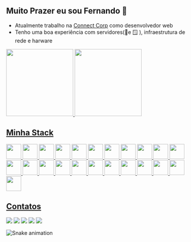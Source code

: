 
## Muito Prazer eu sou Fernando  👋
- Atualmente trabalho na [Connect Corp](https://connectcorp.com.br)  como desenvolvedor web
- Tenho uma boa experiência com servidores(🐧e 🪟 ), infraestrutura de rede e harware

<div>  
<a href="https://github.com/FernandoMartinsDk"> 
<img loading="lazy" height="180em" src="https://github-readme-stats.vercel.app/api/top-langs/?username=FernandoMartinsDk&layout=compact&langs_count=7&theme=dark&show_icons=true"/>  
<img loading="lazy" height="180em" src="https://github-readme-stats.vercel.app/api?username=FernandoMartinsDk&show_icons=true&theme=dark&include_all_commits=true&count_private=true"/>  
</div>

## Minha Stack
<div style="display: inline_block">
<img loading="lazy" src="https://cdn.jsdelivr.net/gh/devicons/devicon/icons/php/php-plain.svg" width="40" height="40"/>
<img loading="lazy" src="https://cdn.jsdelivr.net/gh/devicons/devicon/icons/laravel/laravel-plain-wordmark.svg" width="40" height="40"/>
<img loading="lazy" src="https://cdn.jsdelivr.net/gh/devicons/devicon/icons/composer/composer-original.svg" width="40" height="40"/>
<img loading="lazy" src="https://cdn.jsdelivr.net/gh/devicons/devicon/icons/github/github-original.svg" width="40" height="40"/>
<img loading="lazy" src="https://cdn.jsdelivr.net/gh/devicons/devicon/icons/git/git-original.svg" width="40" height="40"/>
<img loading="lazy"  src="https://cdn.jsdelivr.net/gh/devicons/devicon/icons/javascript/javascript-plain.svg"  width="40" height="40"/>
<img loading="lazy" src="https://cdn.jsdelivr.net/gh/devicons/devicon/icons/html5/html5-original.svg" width="40" height="40"/>
<img loading="lazy" src="https://cdn.jsdelivr.net/gh/devicons/devicon/icons/css3/css3-original.svg"  width="40" height="40"/>
<img loading="lazy" src="https://cdn.jsdelivr.net/gh/devicons/devicon/icons/sass/sass-original.svg" width="40" height="40"/>     
<img loading="lazy" src="https://cdn.jsdelivr.net/gh/devicons/devicon/icons/vuejs/vuejs-original.svg" width="40" height="40"/>
<img loading="lazy" src="https://cdn.jsdelivr.net/gh/devicons/devicon/icons/docker/docker-original.svg" width="40" height="40"/>
<img loading="lazy" src="https://cdn.jsdelivr.net/gh/devicons/devicon/icons/jquery/jquery-original-wordmark.svg" width="40" height="40"/>
<img loading="lazy" src="https://cdn.jsdelivr.net/gh/devicons/devicon/icons/linux/linux-original.svg" width="40" height="40"/>
<img loading="lazy" src="https://cdn.jsdelivr.net/gh/devicons/devicon/icons/windows8/windows8-original.svg"  width="40" height="40"/>
<img loading="lazy" src="https://cdn.jsdelivr.net/gh/devicons/devicon/icons/mysql/mysql-original.svg" width="40" height="40"/>
<img loading="lazy" src="https://cdn.jsdelivr.net/gh/devicons/devicon/icons/postgresql/postgresql-plain-wordmark.svg" width="40" height="40"/>
<img loading="lazy" src="https://cdn.jsdelivr.net/gh/devicons/devicon/icons/microsoftsqlserver/microsoftsqlserver-plain-wordmark.svg" width="40" height="40"/>
<img loading="lazy" src="https://cdn.jsdelivr.net/gh/devicons/devicon/icons/sqlite/sqlite-original.svg" width="40" height="40"/>
<img loading="lazy" src="https://cdn.jsdelivr.net/gh/devicons/devicon/icons/vscode/vscode-original.svg" width="40" height="40"/>
<img loading="lazy" src="https://cdn.jsdelivr.net/gh/devicons/devicon/icons/java/java-original.svg" width="40" height="40"/>
<img loading="lazy" src="https://cdn.jsdelivr.net/gh/devicons/devicon/icons/googlecloud/googlecloud-plain.svg" width="40" height="40"/>
<img loading="lazy" src="https://cdn.jsdelivr.net/gh/devicons/devicon/icons/apache/apache-original-wordmark.svg" width="40" height="40"/>
<img loading="lazy" src="https://cdn.jsdelivr.net/gh/devicons/devicon/icons/nginx/nginx-original.svg" width="40" height="40"/> 
</div>

## Contatos
<div>  
<a href="https://www.youtube.com/channel/UCT-X71jbXDblVuol6NguUAQ" target="_blank"><img loading="lazy" src="https://img.shields.io/badge/YouTube-FF0000?style=for-the-badge&logo=youtube&logoColor=white" target="_blank"></a>  
<a href="https://instagram.com/fernandomartinsdk" target="_blank"><img loading="lazy" src="https://img.shields.io/badge/-Instagram-%23E4405F?style=for-the-badge&logo=instagram&logoColor=white" target="_blank"></a> 
<a href = "mailto:contato@fernandomartinsdk@gmail.com"><img loading="lazy" src="https://img.shields.io/badge/Gmail-D14836?style=for-the-badge&logo=gmail&logoColor=white" target="_blank"></a>  
<a href="https://www.linkedin.com/in/fernando-diego-36301598" target="_blank"><img loading="lazy" src="https://img.shields.io/badge/-LinkedIn-%230077B5?style=for-the-badge&logo=linkedin&logoColor=white" target="_blank"></a>  
<a href="https://discord.gg/Fernando_Martins" target="_blank"><img loading="lazy" src="https://img.shields.io/badge/Discord-7289DA?style=for-the-badge&logo=discord&logoColor=white " target="_blank"></a>  
</div>

![Snake animation](https://github.com/FernandoMartinsDk/FernandoMartinsDk/blob/output/github-contribution-grid-snake.svg)
